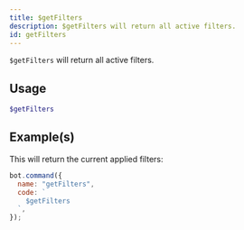 ```yaml
---
title: $getFilters
description: $getFilters will return all active filters.
id: getFilters
---
```


`$getFilters` will return all active filters.

## Usage

```php
$getFilters
```

## Example(s)

This will return the current applied filters:

```javascript
bot.command({
  name: "getFilters",
  code: `
    $getFilters
  `,
});
```
